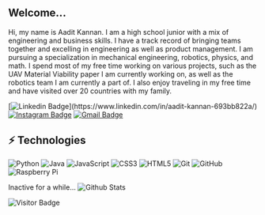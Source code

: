 ## Welcome...

Hi, my name is Aadit Kannan. I am a high school junior with a mix of engineering and business skills. I have a track record of bringing teams together and excelling in engineering as well as product management. I am pursuing a specialization in mechanical engineering, robotics, physics, and math. I spend most of my free time working on various projects, such as the UAV Material Viability paper I am currently working on, as well as the robotics team I am currently a part of. I also enjoy traveling in my free time and have visited over 20 countries with my family.

[![Linkedin Badge](https://img.shields.io/badge/-aaditkannan-blue?style=flat-square&logo=Linkedin&logoColor=white&link=(https://www.linkedin.com/in/aadit-kannan-693bb822a/))](https://www.linkedin.com/in/aadit-kannan-693bb822a/)
[![Instagram Badge](https://img.shields.io/badge/-aaditkannan-purple?style=flat-square&logo=instagram&logoColor=white&link=https://www.instagram.com/aaditkannan//)](https://www.instagram.com/aaditkannan/)
[![Gmail Badge](https://img.shields.io/badge/-aaditkannan734@gmail.com-c14438?style=flat-square&logo=Gmail&logoColor=white&link=mailto:aaditkannan734@gmail.com)](mailto:aaditkannan734@gmail.com)

## ⚡ Technologies

![Python](https://img.shields.io/badge/-Python-black?style=flat-square&logo=Python)
![Java](https://img.shields.io/badge/-java-E34A86?style=flat-square&logo=java)
![JavaScript](https://img.shields.io/badge/-JavaScript-black?style=flat-square&logo=javascript)
![CSS3](https://img.shields.io/badge/-CSS3-1572B6?style=flat-square&logo=css3)
![HTML5](https://img.shields.io/badge/-HTML5-E34F26?style=flat-square&logo=html5&logoColor=white)
![Git](https://img.shields.io/badge/-Git-black?style=flat-square&logo=git)
![GitHub](https://img.shields.io/badge/-GitHub-181717?style=flat-square&logo=github)
![Raspberry Pi](https://img.shields.io/badge/-Raspberry%20Pi-C51A4A?style=flat-square&logo=Raspberry-Pi)

Inactive for a while...
![Github Stats](https://github-readme-stats.vercel.app/api?username=AaditKannan&count_private=false&show_icons=true&include_all_commits=false&theme=tokyonight)


![Visitor Badge](https://visitor-badge.laobi.icu/badge?page_id=AaditKannan.AaditKannan)
